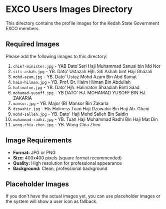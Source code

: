 # EXCO Users Images Directory

This directory contains the profile images for the Kedah State Government EXCO members.

## Required Images

Please add the following images to this directory:

1. `chief-minister.jpg` - YAB Dato'Seri Haji Muhammad Sanusi bin Md Nor
2. `siti-ashah.jpg` - YB. Dato' Ustazah Hjh. Siti Ashah bint Haji Ghazali
3. `mohd-azam.jpg` - YB. Dato' Ustaz Mohd Azam Bin Abd Samat
4. `haim-hilman.jpg` - YB. Prof. Dr. Haim Hilman Bin Abdullah
5. `halimaton.jpg` - YB. Dato' Hjh. Halimaton Shaadiah Binti Saad
6. `mohamad-yusoff.jpg` - YB DATO' HJ. MOHAMAD YUSOFF BIN HJ. ZAKARIA
7. `mansor.jpg` - YB. Major (B) Mansor Bin Zakaria
8. `dzowahir.jpg` - His Holiness Tuan Haji Dzowahir Bin Haji Ab. Ghani
9. `mohd-salleh.jpg` - YB. Dato' Haji Mohd Salleh Bin Saidin
10. `muhammad-radhi.jpg` - YB. Tuan Haji Muhammad Radhi Bin Haji Mat Din
11. `wong-chia-zhen.jpg` - YB. Wong Chia Zhen

## Image Requirements

- **Format:** JPG or PNG
- **Size:** 400x400 pixels (square format recommended)
- **Quality:** High resolution for professional appearance
- **Background:** Clean, professional background

## Placeholder Images

If you don't have the actual images yet, you can use placeholder images or the system will show a user icon as fallback. 